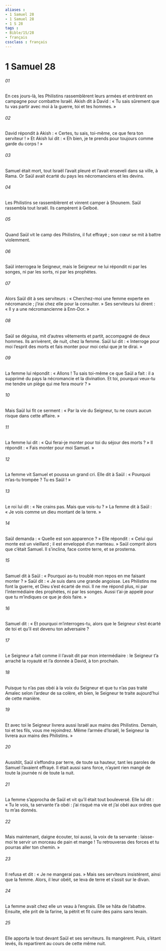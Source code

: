 ```yaml
---
aliases : 
- 1 Samuel 28
- 1 Samuel 28
- 1 S 28
tags : 
- Bible/1S/28
- français
cssclass : français
---
```


# 1 Samuel 28

###### 01
En ces jours-là, les Philistins rassemblèrent leurs armées et entrèrent en campagne pour combattre Israël. Akish dit à David : « Tu sais sûrement que tu vas partir avec moi à la guerre, toi et tes hommes. »
###### 02
David répondit à Akish : « Certes, tu sais, toi-même, ce que fera ton serviteur ! » Et Akish lui dit : « Eh bien, je te prends pour toujours comme garde du corps ! »
###### 03
Samuel était mort, tout Israël l’avait pleuré et l’avait enseveli dans sa ville, à Rama. Or Saül avait écarté du pays les nécromanciens et les devins.
###### 04
Les Philistins se rassemblèrent et vinrent camper à Shounem. Saül rassembla tout Israël. Ils campèrent à Gelboé.
###### 05
Quand Saül vit le camp des Philistins, il fut effrayé ; son cœur se mit à battre violemment.
###### 06
Saül interrogea le Seigneur, mais le Seigneur ne lui répondit ni par les songes, ni par les sorts, ni par les prophètes.
###### 07
Alors Saül dit à ses serviteurs : « Cherchez-moi une femme experte en nécromancie ; j’irai chez elle pour la consulter. » Ses serviteurs lui dirent : « Il y a une nécromancienne à Enn-Dor. »
###### 08
Saül se déguisa, mit d’autres vêtements et partit, accompagné de deux hommes. Ils arrivèrent, de nuit, chez la femme. Saül lui dit : « Interroge pour moi l’esprit des morts et fais monter pour moi celui que je te dirai. »
###### 09
La femme lui répondit : « Allons ! Tu sais toi-même ce que Saül a fait : il a supprimé du pays la nécromancie et la divination. Et toi, pourquoi veux-tu me tendre un piège qui me fera mourir ? »
###### 10
Mais Saül lui fit ce serment : « Par la vie du Seigneur, tu ne cours aucun risque dans cette affaire. »
###### 11
La femme lui dit : « Qui ferai-je monter pour toi du séjour des morts ? » Il répondit : « Fais monter pour moi Samuel. »
###### 12
La femme vit Samuel et poussa un grand cri. Elle dit à Saül : « Pourquoi m’as-tu trompée ? Tu es Saül ! »
###### 13
Le roi lui dit : « Ne crains pas. Mais que vois-tu ? » La femme dit à Saül : « Je vois comme un dieu montant de la terre. »
###### 14
Saül demanda : « Quelle est son apparence ? » Elle répondit : « Celui qui monte est un vieillard ; il est enveloppé d’un manteau. » Saül comprit alors que c’était Samuel. Il s’inclina, face contre terre, et se prosterna.
###### 15
Samuel dit à Saül : « Pourquoi as-tu troublé mon repos en me faisant monter ? » Saül dit : « Je suis dans une grande angoisse. Les Philistins me font la guerre, et Dieu s’est écarté de moi. Il ne me répond plus, ni par l’intermédiaire des prophètes, ni par les songes. Aussi t’ai-je appelé pour que tu m’indiques ce que je dois faire. »
###### 16
Samuel dit : « Et pourquoi m’interroges-tu, alors que le Seigneur s’est écarté de toi et qu’il est devenu ton adversaire ?
###### 17
Le Seigneur a fait comme il l’avait dit par mon intermédiaire : le Seigneur t’a arraché la royauté et l’a donnée à David, à ton prochain.
###### 18
Puisque tu n’as pas obéi à la voix du Seigneur et que tu n’as pas traité Amalec selon l’ardeur de sa colère, eh bien, le Seigneur te traite aujourd’hui de cette manière.
###### 19
Et avec toi le Seigneur livrera aussi Israël aux mains des Philistins. Demain, toi et tes fils, vous me rejoindrez. Même l’armée d’Israël, le Seigneur la livrera aux mains des Philistins. »
###### 20
Aussitôt, Saül s’effondra par terre, de toute sa hauteur, tant les paroles de Samuel l’avaient effrayé. Il était aussi sans force, n’ayant rien mangé de toute la journée ni de toute la nuit.
###### 21
La femme s’approcha de Saül et vit qu’il était tout bouleversé. Elle lui dit : « Tu le vois, ta servante t’a obéi : j’ai risqué ma vie et j’ai obéi aux ordres que tu m’as donnés.
###### 22
Mais maintenant, daigne écouter, toi aussi, la voix de ta servante : laisse-moi te servir un morceau de pain et mange ! Tu retrouveras des forces et tu pourras aller ton chemin. »
###### 23
Il refusa et dit : « Je ne mangerai pas. » Mais ses serviteurs insistèrent, ainsi que la femme. Alors, il leur obéit, se leva de terre et s’assit sur le divan.
###### 24
La femme avait chez elle un veau à l’engrais. Elle se hâta de l’abattre. Ensuite, elle prit de la farine, la pétrit et fit cuire des pains sans levain.
###### 25
Elle apporta le tout devant Saül et ses serviteurs. Ils mangèrent. Puis, s’étant levés, ils repartirent au cours de cette même nuit.
